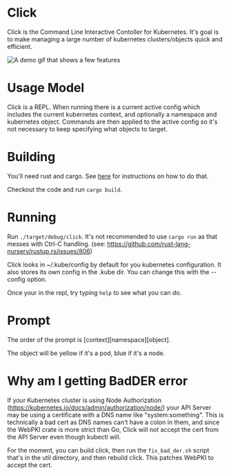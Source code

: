 # Click

Click is the Command Line Interactive Contoller for Kubernetes.  It's
goal is to make managing a large number of kubernetes clusters/objects
quick and efficient.

![A demo gif that shows a few features](https://imgur.com/ft4WHcL.gif)

# Usage Model
Click is a REPL.  When running there is a current active config which
includes the current kubernetes context, and optionally a namespace
and kubernetes object.  Commands are then applied to the active config
so it's not necessary to keep specifying what objects to target.

# Building
You'll need rust and cargo.  See [here](http://doc.crates.io/) for
instructions on how to do that.

Checkout the code and run `cargo build`.

# Running
Run `./target/debug/click`.  It's not recommended to use `cargo run`
as that messes with Ctrl-C handling. (see:
https://github.com/rust-lang-nursery/rustup.rs/issues/806)

Click looks in ~/.kube/config by default for you kubernetes
configuration.  It also stores its own config in the .kube dir.  You
can change this with the --config option.

Once your in the repl, try typing `help` to see what you can do.

# Prompt
The order of the prompt is \[context\]\[namespace\]\[object\].

The object will be yellow if it's a pod, blue if it's a node.

# Why am I getting BadDER error
If your Kubernetes cluster is using Node Authorization
(https://kubernetes.io/docs/admin/authorization/node/) your API Server may be using a certificate
with a DNS name like "system:something".  This is technically a bad cert as DNS names can't have a
colon in them, and since the WebPKI crate is more strict than Go, Click will not accept the cert
from the API Server even though kubectl will.  

For the moment, you can build click, then run the `fix_bad_der.sh` script that's in the util
directory, and then rebuild click.  This patches WebPKI to accept the cert.
